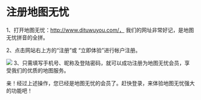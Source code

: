 注册地图无忧
==
1、打开地图无忧：http://www.dituwuyou.com/，
我们的网址非常好记，是地图无忧拼音的全拼。

2、点击网站右上方的“注册”或 “立即体验”进行帐户注册。

![](http://pic.dituwuyou.com/map%2Fpicture%2F%E5%9C%B0%E5%9B%BE%E6%97%A0%E5%BF%A7%E6%B3%A8%E5%86%8C1.png)
3、只需填写手机号、昵称及登陆密码，就可以成功注册为地图无忧会员，享受我们的优质的地图服务。

亲！经过上述操作，您已经是地图无忧的会员了。赶快登录，来体验地图无忧强大的功能吧！